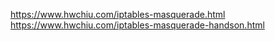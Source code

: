 https://www.hwchiu.com/iptables-masquerade.html
https://www.hwchiu.com/iptables-masquerade-handson.html
